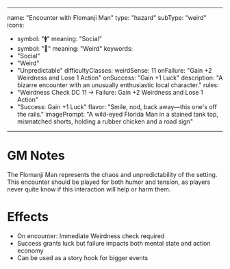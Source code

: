 
---
name: "Encounter with Flomanji Man"
type: "hazard"
subType: "weird"
icons: 
  - symbol: "🚹"
    meaning: "Social"
  - symbol: "🔮"
    meaning: "Weird"
keywords:
  - "Social"
  - "Weird"
  - "Unpredictable"
difficultyClasses:
  weirdSense: 11
onFailure: "Gain +2 Weirdness and Lose 1 Action"
onSuccess: "Gain +1 Luck"
description: "A bizarre encounter with an unusually enthusiastic local character."
rules:
  - "Weirdness Check DC 11 → Failure: Gain +2 Weirdness and Lose 1 Action"
  - "Success: Gain +1 Luck"
flavor: "Smile, nod, back away—this one's off the rails."
imagePrompt: "A wild-eyed Florida Man in a stained tank top, mismatched shorts, holding a rubber chicken and a road sign"
---

# GM Notes

The Flomanji Man represents the chaos and unpredictability of the setting. This encounter should be played for both humor and tension, as players never quite know if this interaction will help or harm them.

# Effects

- On encounter: Immediate Weirdness check required
- Success grants luck but failure impacts both mental state and action economy
- Can be used as a story hook for bigger events

